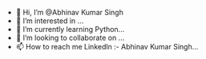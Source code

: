 - 👋 Hi, I’m @Abhinav Kumar Singh
- 👀 I’m interested in ...
- 🌱 I’m currently learning Python...
- 💞️ I’m looking to collaborate on ...
- 📫 How to reach me Linkedln :- Abhinav Kumar Singh...
<!---
abbhi-nv/abbhi-nv is a ✨ special ✨ repository because its `README.md` (this file) appears on your GitHub profile.
You can click the Preview link to take a look at your changes.
--->

